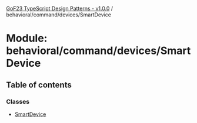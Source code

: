 [GoF23 TypeScript Design Patterns - v1.0.0](../README.md) / behavioral/command/devices/SmartDevice

# Module: behavioral/command/devices/SmartDevice

## Table of contents

### Classes

- [SmartDevice](../classes/behavioral_command_devices_SmartDevice.SmartDevice.md)
